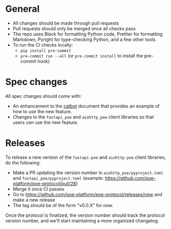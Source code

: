 # General

- All changes should be made through pull requests
- Pull requests should only be merged once all checks pass
- The repo uses Black for formatting Python code, Prettier for formatting Markdown,
  Pyright for type-checking Python, and a few other tools
- To run the CI checks locally:
  - `pip install pre-commit`
  - `pre-commit run --all` (or `pre-commit install` to install the pre-commit hook)

# Spec changes

All spec changes should come with:

- An enhancement to the [catbot](/docs/catbot.md) document that provides an example of
  how to use the new feature.
- Changes to the `fastapi_poe` and `aiohttp_poe` client libraries so that users can use
  the new feature.

# Releases

To release a new version of the `fastapi-poe` and `aiohttp-poe` client libraries, do the
following:

- Make a PR updating the version number in `aiohttp_poe/pyproject.toml` and
  `fastapi_poe/pyproject.toml` (example:
  https://github.com/poe-platform/poe-protocol/pull/28)
- Merge it once CI passes
- Go to https://github.com/poe-platform/poe-protocol/releases/new and make a new release
- The tag should be of the form "v0.0.X" for now.

Once the protocol is finalized, the version number should track the protocol version
number, and we'll start maintaining a more organized changelog.
